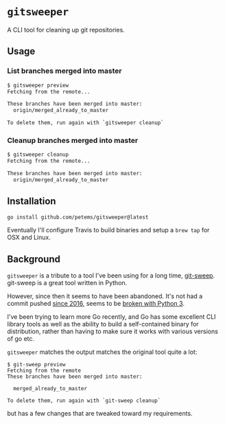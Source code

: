 # `gitsweeper`

A CLI tool for cleaning up git repositories.

## Usage

### List branches merged into master

```bash
$ gitsweeper preview
Fetching from the remote...

These branches have been merged into master:
  origin/merged_already_to_master

To delete them, run again with `gitsweeper cleanup`
```

### Cleanup branches merged into master

```bash
$ gitsweeper cleanup
Fetching from the remote...

These branches have been merged into master:
  origin/merged_already_to_master
```

## Installation

```bash
go install github.com/petems/gitsweeper@latest
```

Eventually I'll configure Travis to build binaries and setup a `brew tap` for OSX and Linux.

## Background

`gitsweeper` is a tribute to a tool I've been using for a long time, [git-sweep](b.com/arc90/git-sweep). git-sweep is a great tool written in Python.

However, since then it seems to have been abandoned. It's not had a commit pushed [since 2016](https://github.com/arc90/git-sweep/commit/d7522b4de1dbc85570ec36b82bc155a4fa371b5e), seems to be [broken with Python 3](https://github.com/arc90/git-sweep/issues/44).

I've been trying to learn more Go recently, and Go has some excellent CLI library tools as well as the ability to build a self-contained binary for distribution, rather than having to make sure it works with various versions of go etc.

`gitsweeper` matches the output matches the original tool quite a lot:

```
$ git-sweep preview
Fetching from the remote
These branches have been merged into master:

  merged_already_to_master

To delete them, run again with `git-sweep cleanup`
```

but has a few changes that are tweaked toward my requirements.
